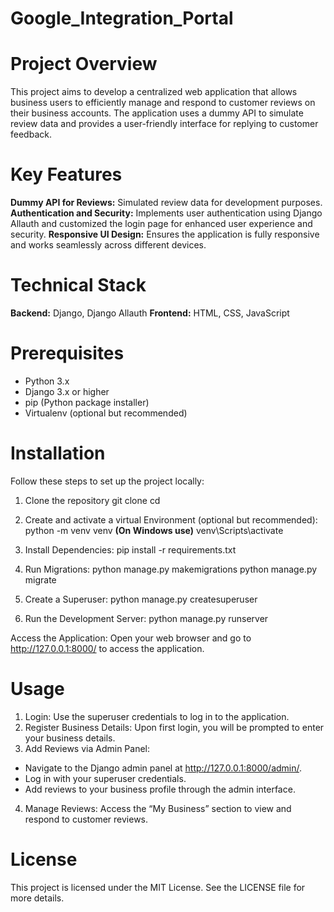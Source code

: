 # Google_Integration_Portal

# Project Overview
This project aims to develop a centralized web application that allows business users to efficiently manage and respond to customer reviews on their business accounts. The application uses a dummy API to simulate review data and provides a user-friendly interface for replying to customer feedback.

# Key Features
**Dummy API for Reviews:** Simulated review data for development purposes.
**Authentication and Security:** Implements user authentication using Django Allauth and customized the login page for enhanced user experience and security.
**Responsive UI Design:** Ensures the application is fully responsive and works seamlessly across different devices.

# Technical Stack
**Backend:** Django, Django Allauth
**Frontend:** HTML, CSS, JavaScript

# Prerequisites
* Python 3.x
* Django 3.x or higher
* pip (Python package installer)
* Virtualenv (optional but recommended)

# Installation
   Follow these steps to set up the project locally:

1. Clone the repository
   git clone <repository-url>
   cd <repository-directory>

2. Create and activate a virtual Environment (optional but recommended):
  python -m venv venv
   **(On Windows use)** venv\Scripts\activate

3. Install Dependencies:
   pip install -r requirements.txt

4. Run Migrations:
   python manage.py makemigrations
   python manage.py migrate

5. Create a Superuser:
   python manage.py createsuperuser

6. Run the Development Server:
   python manage.py runserver

Access the Application: Open your web browser and go to http://127.0.0.1:8000/ to access the application.

# Usage
1. Login: Use the superuser credentials to log in to the application.
2. Register Business Details: Upon first login, you will be prompted to enter your business details.
3. Add Reviews via Admin Panel:
  * Navigate to the Django admin panel at http://127.0.0.1:8000/admin/.
  *  Log in with your superuser credentials.
  *  Add reviews to your business profile through the admin interface.
4. Manage Reviews: Access the “My Business” section to view and respond to customer reviews.

# License
This project is licensed under the MIT License. See the LICENSE file for more details.
